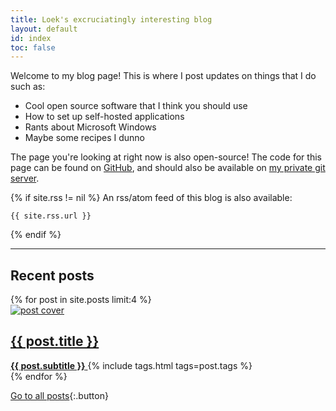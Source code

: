 ```yaml
---
title: Loek's excruciatingly interesting blog
layout: default
id: index
toc: false
---
```


Welcome to my blog page! This is where I post updates on things that I do such
as:

- Cool open source software that I think you should use
- How to set up self-hosted applications
- Rants about Microsoft Windows
- Maybe some recipes I dunno

The page you're looking at right now is also open-source! The code for this
page can be found on [GitHub](https://github.com/lonkaars/blog), and should
also be available on [my private git server](https://git.pipeframe.xyz).

{% if site.rss != nil %}
An rss/atom feed of this blog is also available:
```
{{ site.rss.url }}
```
{% endif %}

---

## Recent posts

<div class="recentPosts">
{% for post in site.posts limit:4 %}
    <div class="postCard">
        <a href="{{ post.url }}">
            <img src="{{ post.cover }}" alt="post cover" class="cover">
            <h2 class="title">{{ post.title }}</h2>
            <strong class="subtitle">{{ post.subtitle }}</strong>
        </a>
        {% include tags.html tags=post.tags %}
    </div>
{% endfor %}
</div>

[Go to all posts](/search){:.button}

